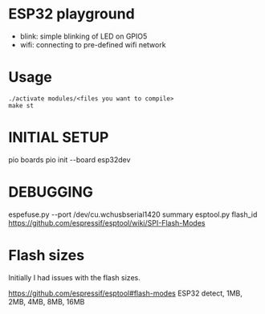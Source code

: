 # ESP32 playground
- blink: simple blinking of LED on GPIO5
- wifi: connecting to pre-defined wifi network

# Usage
```
./activate modules/<files you want to compile>
make st
```

# INITIAL SETUP
pio boards
pio init --board esp32dev

# DEBUGGING
espefuse.py --port /dev/cu.wchusbserial1420 summary
esptool.py flash_id
https://github.com/espressif/esptool/wiki/SPI-Flash-Modes

# Flash sizes
Initially I had issues with the flash sizes.

https://github.com/espressif/esptool#flash-modes
ESP32	detect, 1MB, 2MB, 4MB, 8MB, 16MB
